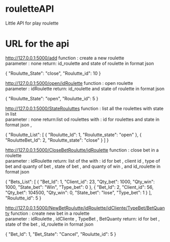 # rouletteAPI
Little API for play roulette 

# URL for the api 

http://127.0.0.1:5000/add
function : create a new roulette  
parameter : none 
return:   id_roulette and state of roulette   in format json  

{
  "Roulutte_State": "close", 
  "Roulutte_id": 10
}

http://127.0.0.1:5000/open/idRoulette
function : open roulette  
parameter : idRoulette
return:   id_roulette and state of roulette   in format json  

{
  "Roulutte_State": "open", 
  "Roulutte_id": 5
}

http://127.0.0.1:5000/StateRouluttes
function : list all the roulettes with state in list  
parameter : none
return:list od roulettes  with :  id for roulettes and  state in format json ,

{
  "Roulutte_List": [
    {
      "Roulutte_Id": 1, 
      "Roulutte_state": "open"
    }, 
    {
      "RoulutteBet_Id": 2, 
      "Roulutte_state": "close"
    }
  ]
}

http://127.0.0.1:5000/CloseBetRoulutte/idRoulette
function : close bet in a roulette  
parameter : idRoulette
return: list of the   with :  id for bet  , client id , type of bet and quanty of bet  , state of bet , and quanty of win  , and  id_roulette  in format json  

{
  "Bets_List": [
    {
      "Bet_Id": 1, 
      "Client_id": 23, 
      "Qty_bet": 1000, 
      "Qty_win": 1000, 
      "State_bet": "Win", 
      "Type_bet": 0
    }, 
    {
      "Bet_Id": 2, 
      "Client_id": 56, 
      "Qty_bet": 104500, 
      "Qty_win": 0, 
      "State_bet": "lose", 
      "Type_bet": 1
    }
  ], 
  "Roulutte_id": 5
}


http://127.0.0.1:5000/NewBetRoulutte/idRoulette/idCliente/TypeBet/BetQuanty
function : create new bet in a roulette  
parameter : idRoulette , idCliente , TypeBet , BetQuanty
return:   id for bet ,  state of the bet , id_roulette  in format json  

{
  "Bet_Id": 1, 
  "Bet_State": "Cancel", 
  "Roulutte_id": 5
}
